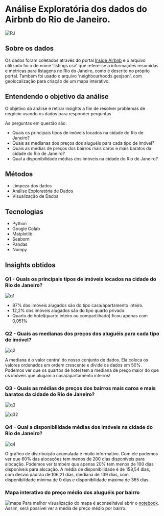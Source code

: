 # Análise Exploratória dos dados do Airbnb do Rio de Janeiro.
<img src="https://images.unsplash.com/photo-1626568940331-b9efa277b000?ixlib=rb-4.0.3&ixid=M3wxMjA3fDB8MHxwaG90by1wYWdlfHx8fGVufDB8fHx8fA%3D%3D&auto=format&fit=crop&w=1374&q=80" alt="RJ">

## Sobre os dados
Os dados foram coletados através do portal [Inside Airbnb]( https://insideairbnb.com/get-the-data ) e o arquivo utilizado foi o de nome 'listings.csv' que refere-se a informações resumidas e métricas para listagens no Rio do Janeiro, como é descrito no próprio portal. Também foi usado o arquivo 'neighbourhoods.geojson', com geolocalização para criação de um mapa interativo.

## Entendendo o objetivo da análise
O objetivo da análise é retirar insights a fim de resolver problemas de negócio usando os dados para responder perguntas.

As perguntas em questão são:

* Quais os principais tipos de imóveis locados na cidade do Rio de Janeiro?
* Quais as medianas dos preços dos aluguéis para cada tipo de imóvel?
* Quais as médias de preços dos bairros mais caros e mais baratos da cidade do Rio de Janeiro?
* Qual a disponibilidade médias dos imóveis na cidade do Rio de Janeiro?

## Métodos
  * Limpeza dos dados
  * Análise Exploratória de Dados
  * Visualização de Dados

## Tecnologias
  * Python
  * Google Colab
  * Matplotlib
  * Seaborn 
  * Pandas
  * Numpy

## Insights obtidos
### Q1 -  Quais os principais tipos de imóveis locados na cidade do Rio de Janeiro?
![q1](https://github.com/silvaelaine/eda-airbnb-RJ/assets/103846225/462967d3-f7cb-4608-ba71-d142ebb2ea2c)

* 87% dos imóveis alugados são do tipo casa/apartamento inteiro.
* 12,2% dos imóveis alugados são do tipo quarto privado.
* Quarto de hotel(quarto inteiro ou compartilhado) ficou apenas com 0,051%


### Q2 - Quais as medianas dos preços dos aluguéis para cada tipo de imóvel?
![q2](https://github.com/silvaelaine/eda-airbnb-RJ/assets/103846225/abdc617a-f3eb-44d3-a54e-6b4a89a77af8)

A mediana é o valor central do nosso conjunto de dados. Ela coloca os valores ordenados em ordem crescente e divide os dados em 50%. Podemos ver que os quartos de hotel tem a mediana de preço maior do que os imóveis que alugam a casa/apartamento inteiros!

### Q3 - Quais as médias de preços dos bairros mais caros e mais baratos da cidade do Rio de Janeiro?
![q3](https://github.com/silvaelaine/eda-airbnb-RJ/assets/103846225/3e2baf4c-565d-4d41-bcf9-20f01d64b321)

![q32](https://github.com/silvaelaine/eda-airbnb-RJ/assets/103846225/ae5bd359-0bad-4afa-8b9b-ddc335bb70a8)

### Q4 - Qual a disponibilidade médias dos imóveis na cidade do Rio de Janeiro?
![q4](https://github.com/silvaelaine/eda-airbnb-RJ/assets/103846225/4f34c4c2-7f8e-4171-a3c8-b292fc1b6c94)

O gráfico de distribuição acumulada é muito informativo. Com ele podemos ver que 60% das alocações tem menos de 200 dias disponíveis para alocação. Podemos ver também que apenas 20% tem menos de 100 dias disponíveis para alocação. A média de disponibilidade é de 158,54 dias, com desvio padrão de 106,21 dias, mediana de 139 dias, com disponibilidade mínima de 0 dias e disponibilidade máxima de 365 dias.

### Mapa interativo do preço médio dos aluguéis por bairro
![mapa](https://github.com/silvaelaine/eda-airbnb-RJ/assets/103846225/8a1b6ca9-36e0-43cc-a97e-6825dd4533d1)
Para melhor visualização do mapa é aconselhável abrir o [notebook](https://colab.research.google.com/github/lainetnr/ds-project-airbnb-01/blob/main/EDA_Airbnb_RJ_P01.ipynb#scrollTo=zXqMhFiQP5Qg). Assim, será possível ver a média de preço médio por bairro.

